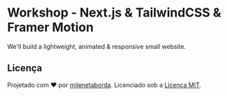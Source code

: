 # Workshop - Next.js & TailwindCSS & Framer Motion

We'll build a lightweight, animated & responsive small website.

## Licença

Projetado com ♥ por [milenetaborda](https://github.com/milenetaborda). Licenciado sob a [Licença MIT](licença).
